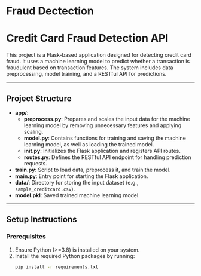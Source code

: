 # Fraud Dectection

# Credit Card Fraud Detection API

This project is a Flask-based application designed for detecting credit card fraud. It uses a machine learning model to predict whether a transaction is fraudulent based on transaction features. The system includes data preprocessing, model training, and a RESTful API for predictions.

---

## Project Structure

- **app/**:
  - **preprocess.py**: Prepares and scales the input data for the machine learning model by removing unnecessary features and applying scaling.
  - **model.py**: Contains functions for training and saving the machine learning model, as well as loading the trained model.
  - ****init**.py**: Initializes the Flask application and registers API routes.
  - **routes.py**: Defines the RESTful API endpoint for handling prediction requests.
- **train.py**: Script to load data, preprocess it, and train the model.
- **main.py**: Entry point for starting the Flask application.
- **data/**: Directory for storing the input dataset (e.g., `sample_creditcard.csv`).
- **model.pkl**: Saved trained machine learning model.

---

## Setup Instructions

### Prerequisites

1. Ensure Python (>=3.8) is installed on your system.
2. Install the required Python packages by running:
   ```bash
   pip install -r requirements.txt
   ```
